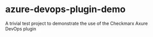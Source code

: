 # azure-devops-plugin-demo
A trivial test project to demonstrate the use of the Checkmarx Axure DevOps plugin
